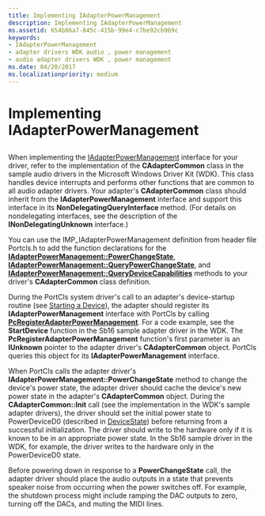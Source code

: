 ```yaml
---
title: Implementing IAdapterPowerManagement
description: Implementing IAdapterPowerManagement
ms.assetid: 654b86a7-845c-415b-99e4-c7be92cb9b9c
keywords:
- IAdapterPowerManagement
- adapter drivers WDK audio , power management
- audio adapter drivers WDK , power management
ms.date: 04/20/2017
ms.localizationpriority: medium
---
```


# Implementing IAdapterPowerManagement


## <span id="implementing_iadapterpowermanagement"></span><span id="IMPLEMENTING_IADAPTERPOWERMANAGEMENT"></span>


When implementing the [IAdapterPowerManagement](https://docs.microsoft.com/windows-hardware/drivers/ddi/content/portcls/nn-portcls-iadapterpowermanagement) interface for your driver, refer to the implementation of the **CAdapterCommon** class in the sample audio drivers in the Microsoft Windows Driver Kit (WDK). This class handles device interrupts and performs other functions that are common to all audio adapter drivers. Your adapter's **CAdapterCommon** class should inherit from the **IAdapterPowerManagement** interface and support this interface in its **NonDelegatingQueryInterface** method. (For details on nondelegating interfaces, see the description of the **INonDelegatingUnknown** interface.)

You can use the IMP\_IAdapterPowerManagement definition from header file Portcls.h to add the function declarations for the [**IAdapterPowerManagement::PowerChangeState**](https://docs.microsoft.com/windows-hardware/drivers/ddi/content/portcls/nf-portcls-iadapterpowermanagement-powerchangestate), [**IAdapterPowerManagement::QueryPowerChangeState**](https://docs.microsoft.com/windows-hardware/drivers/ddi/content/portcls/nf-portcls-iadapterpowermanagement-querypowerchangestate), and [**IAdapterPowerManagement::QueryDeviceCapabilities**](https://docs.microsoft.com/windows-hardware/drivers/ddi/content/portcls/nf-portcls-iadapterpowermanagement-querydevicecapabilities) methods to your driver's **CAdapterCommon** class definition.

During the PortCls system driver's call to an adapter's device-startup routine (see [Starting a Device](https://docs.microsoft.com/windows-hardware/drivers/kernel/starting-a-device)), the adapter should register its **IAdapterPowerManagement** interface with PortCls by calling [**PcRegisterAdapterPowerManagement**](https://docs.microsoft.com/windows-hardware/drivers/ddi/content/portcls/nf-portcls-pcregisteradapterpowermanagement). For a code example, see the **StartDevice** function in the Sb16 sample adapter driver in the WDK. The **PcRegisterAdapterPowerManagement** function's first parameter is an **IUnknown** pointer to the adapter driver's **CAdapterCommon** object. PortCls queries this object for its **IAdapterPowerManagement** interface.

When PortCls calls the adapter driver's **IAdapterPowerManagement::PowerChangeState** method to change the device's power state, the adapter driver should cache the device's new power state in the adapter's **CAdapterCommon** object. During the **CAdapterCommon::Init** call (see the implementation in the WDK's sample adapter drivers), the driver should set the initial power state to PowerDeviceD0 (described in [DeviceState](https://docs.microsoft.com/windows-hardware/drivers/kernel/devicestate)) before returning from a successful initialization. The driver should write to the hardware only if it is known to be in an appropriate power state. In the Sb16 sample driver in the WDK, for example, the driver writes to the hardware only in the PowerDeviceD0 state.

Before powering down in response to a **PowerChangeState** call, the adapter driver should place the audio outputs in a state that prevents speaker noise from occurring when the power switches off. For example, the shutdown process might include ramping the DAC outputs to zero, turning off the DACs, and muting the MIDI lines.

 

 




